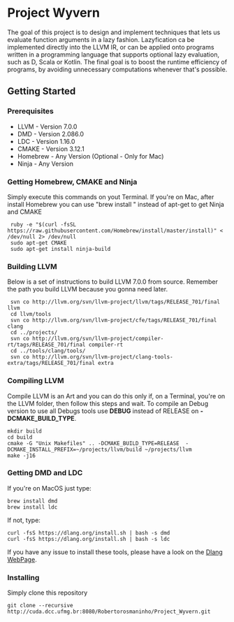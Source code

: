 # Project Wyvern

The goal of this project is to design and implement techniques that lets us evaluate function arguments in a lazy fashion. Lazyfication ca be implemented directly into the LLVM IR, or can be applied onto programs written in a programming language that supports optional lazy evaluation, such as D, Scala or Kotlin. The final goal is to boost the runtime efficiency of programs, by avoiding unnecessary computations whenever that's possible.

## Getting Started

### Prerequisites
* LLVM - Version 7.0.0
* DMD - Version 2.086.0
* LDC - Version 1.16.0
* CMAKE - Version 3.12.1
* Homebrew - Any Version (Optional - Only for Mac)
* Ninja - Any Version

### Getting Homebrew, CMAKE and Ninja
Simply execute this commands on yout Terminal. If you're on Mac, after install Homebrew you can use "brew install " instead of apt-get to get Ninja and CMAKE 

```
 ruby -e "$(curl -fsSL https://raw.githubusercontent.com/Homebrew/install/master/install)" < /dev/null 2> /dev/null
 sudo apt-get CMAKE
 sudo apt-get install ninja-build
```

### Building LLVM
Below is a set of instructions to build LLVM 7.0.0 from source. Remember the path you build LLVM because you gonna need later.

```
 svn co http://llvm.org/svn/llvm-project/llvm/tags/RELEASE_701/final llvm 
 cd llvm/tools 
 svn co http://llvm.org/svn/llvm-project/cfe/tags/RELEASE_701/final clang 
 cd ../projects/ 
 svn co http://llvm.org/svn/llvm-project/compiler-rt/tags/RELEASE_701/final compiler-rt 
 cd ../tools/clang/tools/ 
 svn co http://llvm.org/svn/llvm-project/clang-tools-extra/tags/RELEASE_701/final extra
```

### Compiling LLVM

Compile LLVM is an Art and you can do this only if, on a Terminal, you're on the LLVM folder, then follow this steps and wait.
To compile an Debug version to use all Debugs tools use **DEBUG** instead of RELEASE on **-DCMAKE_BUILD_TYPE**.

```
mkdir build
cd build
cmake -G "Unix Makefiles" .. -DCMAKE_BUILD_TYPE=RELEASE  -DCMAKE_INSTALL_PREFIX=~/projects/llvm/build ~/projects/llvm
make -j16
```

### Getting DMD and LDC

If you're on MacOS just type:
```
brew install dmd
brew install ldc
```
If not, type:

```
curl -fsS https://dlang.org/install.sh | bash -s dmd
curl -fsS https://dlang.org/install.sh | bash -s ldc
```

If you have any issue to install these tools, please have a look on the [Dlang WebPage](https://dlang.org/download.html#dmd).

### Installing 

Simply clone this repository

```
git clone --recursive http://cuda.dcc.ufmg.br:8080/Robertorosmaninho/Project_Wyvern.git
```

